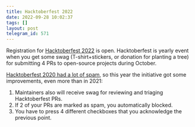 ```yaml
---
title: Hacktoberfest 2022
date: 2022-09-28 10:02:37
tags: []
layout: post
telegram_id: 571
---
```


Registration for [Hacktoberfest 2022](https://hacktoberfest.com/) is open. Hacktoberfest is yearly event when you get some swag (T-shirt+stickers, or donation for planting a tree) for submitting 4 PRs to open-source projects during October.

[Hacktoberfest 2020 had a lot of spam](https://t.me/itgram_channel/448), so this year the initiative got some improvements, even more than in 2021:

1. Maintainers also will receive swag for reviewing and triaging Hacktoberfest PRs.
2. If 2 of your PRs are marked as spam, you automatically blocked.
3. You have to press 4 different checkboxes that you acknowledge the previous point.
